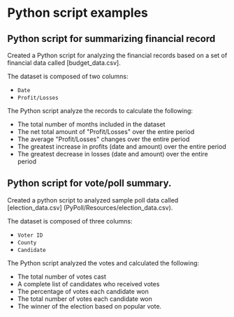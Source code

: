 # Python script examples

## Python script for summarizing financial record

Created a Python script for analyzing the financial records based on a set of financial data called [budget_data.csv].

The dataset is composed of two columns: 
- `Date`
- `Profit/Losses`

The Python script analyze the records to calculate the following:
- The total number of months included in the dataset
- The net total amount of "Profit/Losses" over the entire period
- The average "Profit/Losses" changes over the entire period
- The greatest increase in profits (date and amount) over the entire period
- The greatest decrease in losses (date and amount) over the entire period

## Python script for vote/poll summary.

Created a python script to analyzed sample poll data called [election_data.csv] (PyPoll/Resources/election_data.csv). 

The dataset is composed of three columns: 
- `Voter ID`
- `County`
- `Candidate`

The Python script analyzed the votes and calculated the following:

- The total number of votes cast
- A complete list of candidates who received votes
- The percentage of votes each candidate won
- The total number of votes each candidate won
- The winner of the election based on popular vote.
